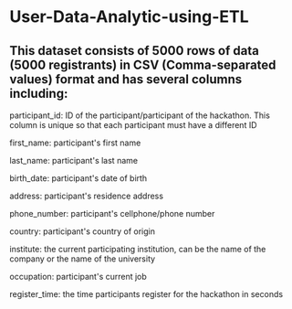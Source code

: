 # User-Data-Analytic-using-ETL
<h2>This dataset consists of 5000 rows of data (5000 registrants) in CSV (Comma-separated values) format and has several columns including:</h2>

<p>participant_id: ID of the participant/participant of the hackathon. This column is unique so that each participant must have a different ID</p>
<p>first_name: participant's first name</p>
<p>last_name: participant's last name</p>
<p>birth_date: participant's date of birth</p>
<p>address: participant's residence address</p>
<p>phone_number: participant's cellphone/phone number</p>
<p>country: participant's country of origin</p>
<p>institute: the current participating institution, can be the name of the company or the name of the university</p>
<p>occupation: participant's current job</p>
<p>register_time: the time participants register for the hackathon in seconds</p>
